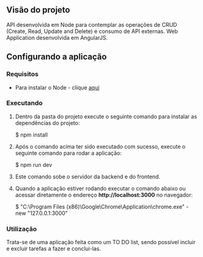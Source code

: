 ## Visão do projeto
API desenvolvida em Node para contemplar as operações de CRUD (Create, Read, Update and Delete) e consumo de API externas.
Web Application desenvolvida em AngularJS.

## Configurando a aplicação

### Requisitos

* Para instalar o Node - clique [aqui](https://nodejs.org/en/download/)

### Executando

1) Dentro da pasta do projeto execute o seguinte comando para instalar as dependências do projeto:

    $ npm install

2) Após o comando acima ter sido executado com sucesso, execute o seguinte comando para rodar a aplicação:

    $ npm run dev
    
3) Este comando sobe o servidor da backend e do frontend.


4) Quando a aplicação estiver rodando executar o comando abaixo ou acessar diretamente o endereço **http://localhost:3000** no navegador:

    $ "C:\Program Files (x86)\Google\Chrome\Application\chrome.exe" -new "127.0.0.1:3000"
    
 ### Utilização
 
 Trata-se de uma aplicação feita como um TO DO list, sendo possível incluir e excluir tarefas a fazer e conclui-las.
